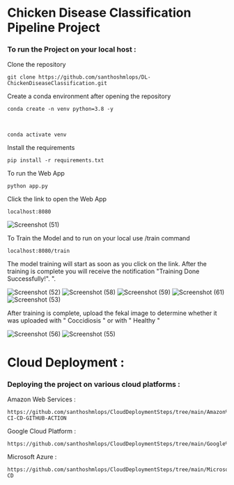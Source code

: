 # Chicken Disease Classification Pipeline Project 

 ### To run the Project on your local host : 

Clone the repository

    git clone https://github.com/santhoshmlops/DL-ChickenDiseaseClassification.git
    
Create a conda environment after opening the repository

    conda create -n venv python=3.8 -y
    
 <br/>
    
    conda activate venv
    
    
Install the requirements

    pip install -r requirements.txt
    
    
To run the Web App 
    
    python app.py
    
    
 Click the link to open the Web App
 
    localhost:8080
    

![Screenshot (51)](https://github.com/santhoshmlops/DL-ChickenDiseaseClassification/assets/133121635/764304a9-dc73-45e7-be28-9dab7e068c01)

To Train the Model and to run on your local use /train command

    localhost:8080/train
    
 The model training will start as soon as you click on the link. After the training is complete you will receive the notification "Training Done Successfully!".  ".

![Screenshot (52)](https://github.com/santhoshmlops/DL-ChickenDiseaseClassification/assets/133121635/f004a294-991e-4785-ac18-e51ba31f64c2)
![Screenshot (58)](https://github.com/santhoshmlops/DL-ChickenDiseaseClassification/assets/133121635/c744907a-d4b0-4392-84fc-5faa0275b553)
![Screenshot (59)](https://github.com/santhoshmlops/DL-ChickenDiseaseClassification/assets/133121635/bfe032b2-4b35-4693-9527-e8a56913250e)
![Screenshot (61)](https://github.com/santhoshmlops/DL-ChickenDiseaseClassification/assets/133121635/c9581b00-d6d5-46a8-bebf-a4ca6610326e)
![Screenshot (53)](https://github.com/santhoshmlops/DL-ChickenDiseaseClassification/assets/133121635/92ce72a6-2285-4c32-b386-165821bb59f0)

After training is complete, upload the fekal image to determine whether it was uploaded with " Coccidiosis " or with " Healthy "

![Screenshot (56)](https://github.com/santhoshmlops/DL-ChickenDiseaseClassification/assets/133121635/b3203399-87e6-4817-92a8-6657db7f988c)
![Screenshot (55)](https://github.com/santhoshmlops/DL-ChickenDiseaseClassification/assets/133121635/ce29afb1-5271-4300-abb1-769bdf4727fa)

# Cloud Deployment :
 ### Deploying the project on various cloud platforms  :
 
Amazon Web Services :

    https://github.com/santhoshmlops/CloudDeploymentSteps/tree/main/Amazon%20Web%20Services/ECR-CI-CD-GITHUB-ACTION

Google Cloud Platform :

    https://github.com/santhoshmlops/CloudDeploymentSteps/tree/main/Google%20Cloud%20Platform/App%20Engine

Microsoft Azure :

    https://github.com/santhoshmlops/CloudDeploymentSteps/tree/main/Microsoft%20Azure/CI-CD

